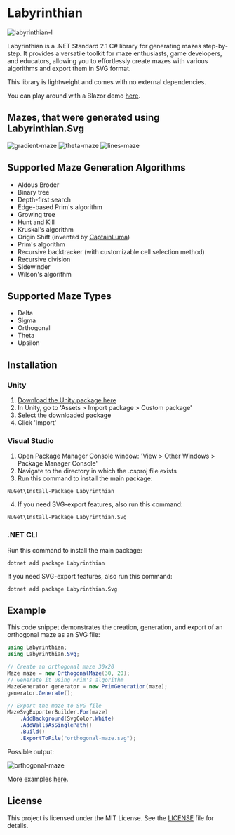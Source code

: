# Labyrinthian
![labyrinthian-l](https://github.com/romandykyi/Labyrinthian/assets/94003504/8e4a2bde-4582-4d11-9386-be6121eee432)

Labyrinthian is a .NET Standard 2.1 C# library for generating mazes step-by-step. It provides a versatile toolkit for maze enthusiasts, game developers, and educators, allowing you to effortlessly create mazes with various algorithms and export them in SVG format. 

This library is lightweight and comes with no external dependencies.

You can play around with a Blazor demo [here](https://romandykyi.github.io/LabyrinthianDemo/).

## Mazes, that were generated using Labyrinthian.Svg

![gradient-maze](https://github.com/romandykyi/Labyrinthian/assets/94003504/de1fc580-e72a-45dc-ab15-a376addebad9)
![theta-maze](https://github.com/romandykyi/Labyrinthian/assets/94003504/b792fc9c-e3dd-4122-b2ae-3cb3b26f2bf6)
![lines-maze](https://github.com/romandykyi/Labyrinthian/assets/94003504/4b641816-3976-4eee-8edb-8a3acec09a19)

## Supported Maze Generation Algorithms

* Aldous Broder
* Binary tree
* Depth-first search
* Edge-based Prim's algorithm
* Growing tree
* Hunt and Kill
* Kruskal's algorithm
* Origin Shift (invented by [CaptainLuma](https://github.com/captainluma))
* Prim's algorithm
* Recursive backtracker (with customizable cell selection method)
* Recursive division
* Sidewinder
* Wilson's algorithm

## Supported Maze Types
* Delta
* Sigma
* Orthogonal
* Theta
* Upsilon

## Installation
### Unity
1. [Download the Unity package here](https://github.com/romandykyi/Labyrinthian/releases/tag/v1.2.6_Svg.v1.3.0)
2. In Unity, go to 'Assets > Import package > Custom package'
3. Select the downloaded package
4. Click 'Import'

### Visual Studio
1. Open Package Manager Console window: 'View > Other Windows > Package Manager Console'
2. Navigate to the directory in which the .csproj file exists
3.  Run this command to install the main package:
```
NuGet\Install-Package Labyrinthian
```
4. If you need SVG-export features, also run this command:
```
NuGet\Install-Package Labyrinthian.Svg
```

### .NET CLI
Run this command to install the main package:
```
dotnet add package Labyrinthian
```
If you need SVG-export features, also run this command:
```
dotnet add package Labyrinthian.Svg
```

## Example
This code snippet demonstrates the creation, generation, and export of an orthogonal maze as an SVG file:
```csharp
using Labyrinthian;
using Labyrinthian.Svg;

// Create an orthogonal maze 30x20
Maze maze = new OrthogonalMaze(30, 20);
// Generate it using Prim's algorithm
MazeGenerator generator = new PrimGeneration(maze);
generator.Generate();

// Export the maze to SVG file
MazeSvgExporterBuilder.For(maze)
    .AddBackground(SvgColor.White)
    .AddWallsAsSinglePath()
    .Build()
    .ExportToFile("orthogonal-maze.svg");
```
Possible output:

![orthogonal-maze](https://github.com/user-attachments/assets/547a1661-734b-4ef8-b42d-4875b5e740ec)

More examples [here](https://github.com/romandykyi/Labyrinthian/blob/master/Examples.md).

## License
This project is licensed under the MIT License. See the [LICENSE](https://github.com/romandykyi/Labyrinthian/blob/master/LICENSE) file for details.
